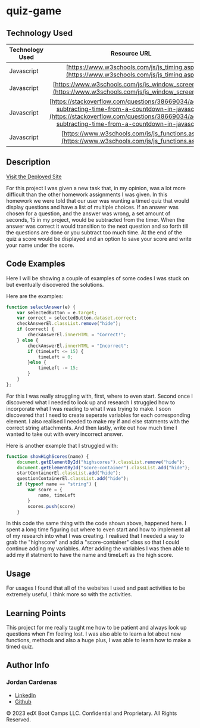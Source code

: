# quiz-game

## Technology Used 

| Technology Used         | Resource URL           | 
| ------------- |:-------------:| 
| Javascript    | [https://www.w3schools.com/js/js_timing.asp](https://www.w3schools.com/js/js_timing.asp)  
| Javascript    | [https://www.w3schools.com/js/js_window_screen.asp](https://www.w3schools.com/js/js_window_screen.asp) 
| Javascript    | [https://stackoverflow.com/questions/38669034/adding-subtracting-time-from-a-countdown-in-javascript](https://stackoverflow.com/questions/38669034/adding-subtracting-time-from-a-countdown-in-javascript) 
| Javascript    | [https://www.w3schools.com/js/js_functions.asp](https://www.w3schools.com/js/js_functions.asp) 


## Description 

[Visit the Deployed Site](https://408broncos.github.io/quiz-game/)

For this project I was given a new task that, in my opinion, was a lot more difficult than the other homework assignments I was given. In this homework we were told that our user was wanting a timed quiz that would display questions and have a list of multiple choices. If an answer was chosen for a question, and the answer was wrong, a set amount of seconds, 15 in my project, would be subtracted from the timer. When the answer was correct it would transition to the next question and so forth till the questions are done or you subtract too much time. At the end of the quiz a score would be displayed and an option to save your score and write your name under the score.


## Code Examples

Here I will be showing a couple of examples of some codes I was stuck on but eventually discovered the solutions.

Here are the examples:


```js
function selectAnswer(e) {
    var selectedButton = e.target;
    var correct = selectedButton.dataset.correct;
    checkAnswerEl.classList.remove("hide");
    if (correct) {
        checkAnswerEl.innerHTML = "Correct!";
    } else {
        checkAnswerEl.innerHTML = "Incorrect";
        if (timeLeft <= 15) {
            timeLeft = 0;
        }else {
            timeLeft -= 15;
        }
    }
};
```

For this I was really struggling with, first, where to even start. Second once I discovered what I needed to look up and research I struggled how to incorporate what I was reading to what I was trying to make. I soon discovered that I need to create seperate variables for each corresponding element. I also realised I needed to make my if and else statments with the correct string attachments. And then lastly, write out how much time I wanted to take out with every incorrect answer.

Here is another example that I struggled with:

```js
function showHighScores(name) {
    document.getElementById("highscores").classList.remove("hide");
    document.getElementById("score-container").classList.add("hide");
    startContainerEl.classList.add("hide");
    questionContainerEl.classList.add("hide");
    if (typeof name == "string") {
        var score = {
            name, timeLeft
        }
        scores.push(score)
    }


```
In this code the same thing with the code shown above, happened here. I spent a long time figuring out where to even start and how to implement all of my research into what I was creating. I realised that I needed a way to grab the "highscore" and add a "score-container" class so that I could continue adding my variables. After adding the variables I was then able to add my if statment to have the name and timeLeft as the high score.

## Usage 

For usages I found that all of the websites I used and past activities to be extremely useful, I think more so with the activities. 

## Learning Points 


This project for me really taught me how to be patient and always look up questions when I'm feeling lost. I was also able to learn a lot about new functions, methods and also a huge plus, I was able to learn how to make a timed quiz.


## Author Info

### Jordan Cardenas 

* [LinkedIn](https://www.linkedin.com/in/jordan-cardenas-87a58520b/)
* [Github](https://github.com/408broncos)

© 2023 edX Boot Camps LLC. Confidential and Proprietary. All Rights Reserved.
